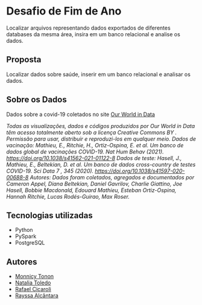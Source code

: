 # Desafio de Fim de Ano
Localizar arquivos representando dados exportados de diferentes databases da mesma área, insira em um banco relacional e analise os dados. 

## Proposta

Localizar dados sobre saúde, inserir em um banco relacional e analisar os dados.

## Sobre os Dados
Dados sobre a covid-19 coletados no site [Our World in Data](https://ourworldindata.org/)


*Todas as visualizações, dados e códigos produzidos por Our World in Data têm acesso totalmente aberto sob a licença Creative Commons BY .
Permissão para usar, distribuir e reproduzi-los em qualquer meio.
Dados de vacinação:
Mathieu, E., Ritchie, H., Ortiz-Ospina, E. et al. Um banco de dados global de vacinações COVID-19. Nat Hum Behav (2021). https://doi.org/10.1038/s41562-021-01122-8
Dados de teste:
Hasell, J., Mathieu, E., Beltekian, D. et al. Um banco de dados cross-country de testes COVID-19. Sci Data 7 , 345 (2020). https://doi.org/10.1038/s41597-020-00688-8
Autores:
Dados foram coletados, agregados e documentados por Cameron Appel, Diana Beltekian, Daniel Gavrilov, Charlie Giattino, Joe Hasell, Bobbie Macdonald, Edouard Mathieu, Esteban Ortiz-Ospina, Hannah Ritchie, Lucas Rodés-Guirao, Max Roser.*


## Tecnologias utilizadas

* Python
* PySpark
* PostgreSQL


## Autores
					
* [Monnicy Tonon](https://www.linkedin.com/in/monnicy-tonon/)
* [Natalia Toledo](https://www.linkedin.com/in/nataliastrodrigues/)
* [Rafael Cicaroli](https://www.linkedin.com/in/rafaelcicaroli/)
* [Rayssa Alcântara](https://www.linkedin.com/in/rayssarte/)

